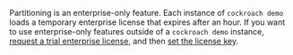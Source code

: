 Partitioning is an enterprise-only feature. Each instance of `cockroach demo` loads a temporary enterprise license that expires after an hour. If you want to use enterprise-only features outside of a `cockroach demo` instance, [request a trial enterprise license](https://www.cockroachlabs.com/get-cockroachdb/enterprise), and then [set the license key](licensing-faqs.html#set-a-license).

